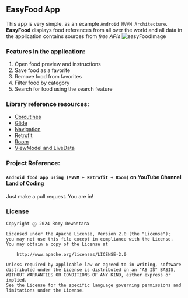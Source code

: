 ## EasyFood App
This app is very simple, as an example `Android MVVM Architecture`. **EasyFood** displays food references from all over the world and all data in the application contains sources from *free APIs*
![easyFoodImage](https://github.com/user-attachments/assets/748b7702-25d0-450a-afcf-dd7fac37af17)

### Features in the application:
1. Open food preview and instructions
2. Save food as a favorite
3. Remove food from favorites
4. Filter food by category
5. Search for food using the search feature

### Library reference resources:
- [Coroutines](https://developer.android.com/topic/libraries/architecture/coroutines#dependencies)
- [Glide](https://github.com/bumptech/glide?tab=readme-ov-file#download)
- [Navigation](https://developer.android.com/jetpack/androidx/releases/navigation#declaring_dependencies)
- [Retrofit](https://github.com/square/retrofit?tab=readme-ov-file#download)
- [Room](https://developer.android.com/jetpack/androidx/releases/room#declaring_dependencies)
- [ViewModel and LiveData](https://developer.android.com/jetpack/androidx/releases/lifecycle#kotlin)

### Project Reference:
#### `Android food app using (MVVM + Retrofit + Room)` on YouTube Channel [Land of Coding](https://youtu.be/mM31qf6b-2U?si=tRR2q8SWn_H4E8_X)
Just make a pull request. You are in!

### License
```
Copyright ⓒ 2024 Romy Dewantara

Licensed under the Apache License, Version 2.0 (the "License");
you may not use this file except in compliance with the License.
You may obtain a copy of the License at

    http://www.apache.org/licenses/LICENSE-2.0

Unless required by applicable law or agreed to in writing, software
distributed under the License is distributed on an "AS IS" BASIS,
WITHOUT WARRANTIES OR CONDITIONS OF ANY KIND, either express or implied.
See the License for the specific language governing permissions and
limitations under the License.
```
